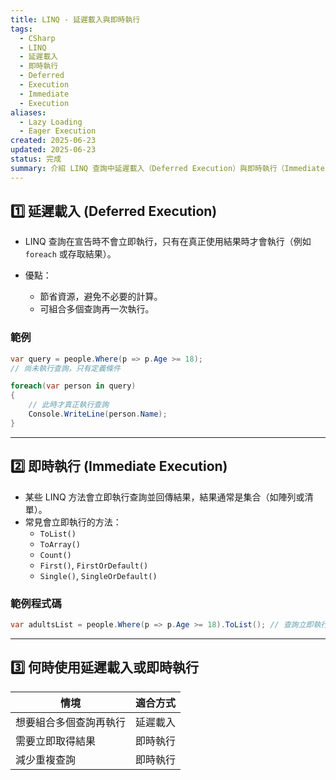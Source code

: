```yaml
---
title: LINQ - 延遲載入與即時執行
tags:
  - CSharp
  - LINQ
  - 延遲載入
  - 即時執行
  - Deferred
  - Execution
  - Immediate
  - Execution
aliases:
  - Lazy Loading
  - Eager Execution
created: 2025-06-23
updated: 2025-06-23
status: 完成
summary: 介紹 LINQ 查詢中延遲載入（Deferred Execution）與即時執行（Immediate Execution）的差異與使用時機。
---
```


## 1️⃣ 延遲載入 (Deferred Execution)

- LINQ 查詢在宣告時不會立即執行，只有在真正使用結果時才會執行（例如 `foreach` 或存取結果）。

- 優點：
  - 節省資源，避免不必要的計算。
  - 可組合多個查詢再一次執行。

### 範例

```csharp
var query = people.Where(p => p.Age >= 18);
// 尚未執行查詢，只有定義條件

foreach(var person in query)
{
    // 此時才真正執行查詢
    Console.WriteLine(person.Name);
}
```


---

## 2️⃣ 即時執行 (Immediate Execution)

- 某些 LINQ 方法會立即執行查詢並回傳結果，結果通常是集合（如陣列或清單）。
- 常見會立即執行的方法：
    - `ToList()`
    - `ToArray()`
    - `Count()`
    - `First()`, `FirstOrDefault()`
    - `Single()`, `SingleOrDefault()`

### 範例程式碼

```csharp
var adultsList = people.Where(p => p.Age >= 18).ToList(); // 查詢立即執行並回傳 List
```

---
## 3️⃣ 何時使用延遲載入或即時執行

|情境|適合方式|
|---|---|
|想要組合多個查詢再執行|延遲載入|
|需要立即取得結果|即時執行|
|減少重複查詢|即時執行|
